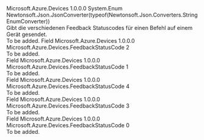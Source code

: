 <Type Name="FeedbackStatusCode" FullName="Microsoft.Azure.Devices.FeedbackStatusCode">
  <TypeSignature Language="C#" Value="public enum FeedbackStatusCode" />
  <TypeSignature Language="ILAsm" Value=".class public auto ansi sealed FeedbackStatusCode extends System.Enum" />
  <TypeSignature Language="DocId" Value="T:Microsoft.Azure.Devices.FeedbackStatusCode" />
  <TypeSignature Language="VB.NET" Value="Public Enum FeedbackStatusCode" />
  <TypeSignature Language="F#" Value="type FeedbackStatusCode = " />
  <AssemblyInfo>
    <AssemblyName>Microsoft.Azure.Devices</AssemblyName>
    <AssemblyVersion>1.0.0.0</AssemblyVersion>
  </AssemblyInfo>
  <Base>
    <BaseTypeName>System.Enum</BaseTypeName>
  </Base>
  <Attributes>
    <Attribute>
      <AttributeName>Newtonsoft.Json.JsonConverter(typeof(Newtonsoft.Json.Converters.StringEnumConverter))</AttributeName>
    </Attribute>
  </Attributes>
  <Docs>
    <summary>
            Gibt die verschiedenen Feedback Statuscodes für einen Befehl auf einem Gerät gesendet.
            </summary>
    <remarks>To be added.</remarks>
  </Docs>
  <Members>
    <Member MemberName="DeliveryCountExceeded">
      <MemberSignature Language="C#" Value="DeliveryCountExceeded" />
      <MemberSignature Language="ILAsm" Value=".field public static literal valuetype Microsoft.Azure.Devices.FeedbackStatusCode DeliveryCountExceeded = int32(2)" />
      <MemberSignature Language="DocId" Value="F:Microsoft.Azure.Devices.FeedbackStatusCode.DeliveryCountExceeded" />
      <MemberSignature Language="VB.NET" Value="DeliveryCountExceeded" />
      <MemberSignature Language="F#" Value="DeliveryCountExceeded = 2" Usage="Microsoft.Azure.Devices.FeedbackStatusCode.DeliveryCountExceeded" />
      <MemberType>Field</MemberType>
      <AssemblyInfo>
        <AssemblyName>Microsoft.Azure.Devices</AssemblyName>
        <AssemblyVersion>1.0.0.0</AssemblyVersion>
      </AssemblyInfo>
      <ReturnValue>
        <ReturnType>Microsoft.Azure.Devices.FeedbackStatusCode</ReturnType>
      </ReturnValue>
      <MemberValue>2</MemberValue>
      <Docs>
        <summary>To be added.</summary>
      </Docs>
    </Member>
    <Member MemberName="Expired">
      <MemberSignature Language="C#" Value="Expired" />
      <MemberSignature Language="ILAsm" Value=".field public static literal valuetype Microsoft.Azure.Devices.FeedbackStatusCode Expired = int32(1)" />
      <MemberSignature Language="DocId" Value="F:Microsoft.Azure.Devices.FeedbackStatusCode.Expired" />
      <MemberSignature Language="VB.NET" Value="Expired" />
      <MemberSignature Language="F#" Value="Expired = 1" Usage="Microsoft.Azure.Devices.FeedbackStatusCode.Expired" />
      <MemberType>Field</MemberType>
      <AssemblyInfo>
        <AssemblyName>Microsoft.Azure.Devices</AssemblyName>
        <AssemblyVersion>1.0.0.0</AssemblyVersion>
      </AssemblyInfo>
      <ReturnValue>
        <ReturnType>Microsoft.Azure.Devices.FeedbackStatusCode</ReturnType>
      </ReturnValue>
      <MemberValue>1</MemberValue>
      <Docs>
        <summary>To be added.</summary>
      </Docs>
    </Member>
    <Member MemberName="Purged">
      <MemberSignature Language="C#" Value="Purged" />
      <MemberSignature Language="ILAsm" Value=".field public static literal valuetype Microsoft.Azure.Devices.FeedbackStatusCode Purged = int32(4)" />
      <MemberSignature Language="DocId" Value="F:Microsoft.Azure.Devices.FeedbackStatusCode.Purged" />
      <MemberSignature Language="VB.NET" Value="Purged" />
      <MemberSignature Language="F#" Value="Purged = 4" Usage="Microsoft.Azure.Devices.FeedbackStatusCode.Purged" />
      <MemberType>Field</MemberType>
      <AssemblyInfo>
        <AssemblyName>Microsoft.Azure.Devices</AssemblyName>
        <AssemblyVersion>1.0.0.0</AssemblyVersion>
      </AssemblyInfo>
      <ReturnValue>
        <ReturnType>Microsoft.Azure.Devices.FeedbackStatusCode</ReturnType>
      </ReturnValue>
      <MemberValue>4</MemberValue>
      <Docs>
        <summary>To be added.</summary>
      </Docs>
    </Member>
    <Member MemberName="Rejected">
      <MemberSignature Language="C#" Value="Rejected" />
      <MemberSignature Language="ILAsm" Value=".field public static literal valuetype Microsoft.Azure.Devices.FeedbackStatusCode Rejected = int32(3)" />
      <MemberSignature Language="DocId" Value="F:Microsoft.Azure.Devices.FeedbackStatusCode.Rejected" />
      <MemberSignature Language="VB.NET" Value="Rejected" />
      <MemberSignature Language="F#" Value="Rejected = 3" Usage="Microsoft.Azure.Devices.FeedbackStatusCode.Rejected" />
      <MemberType>Field</MemberType>
      <AssemblyInfo>
        <AssemblyName>Microsoft.Azure.Devices</AssemblyName>
        <AssemblyVersion>1.0.0.0</AssemblyVersion>
      </AssemblyInfo>
      <ReturnValue>
        <ReturnType>Microsoft.Azure.Devices.FeedbackStatusCode</ReturnType>
      </ReturnValue>
      <MemberValue>3</MemberValue>
      <Docs>
        <summary>To be added.</summary>
      </Docs>
    </Member>
    <Member MemberName="Success">
      <MemberSignature Language="C#" Value="Success" />
      <MemberSignature Language="ILAsm" Value=".field public static literal valuetype Microsoft.Azure.Devices.FeedbackStatusCode Success = int32(0)" />
      <MemberSignature Language="DocId" Value="F:Microsoft.Azure.Devices.FeedbackStatusCode.Success" />
      <MemberSignature Language="VB.NET" Value="Success" />
      <MemberSignature Language="F#" Value="Success = 0" Usage="Microsoft.Azure.Devices.FeedbackStatusCode.Success" />
      <MemberType>Field</MemberType>
      <AssemblyInfo>
        <AssemblyName>Microsoft.Azure.Devices</AssemblyName>
        <AssemblyVersion>1.0.0.0</AssemblyVersion>
      </AssemblyInfo>
      <ReturnValue>
        <ReturnType>Microsoft.Azure.Devices.FeedbackStatusCode</ReturnType>
      </ReturnValue>
      <MemberValue>0</MemberValue>
      <Docs>
        <summary>To be added.</summary>
      </Docs>
    </Member>
  </Members>
</Type>
